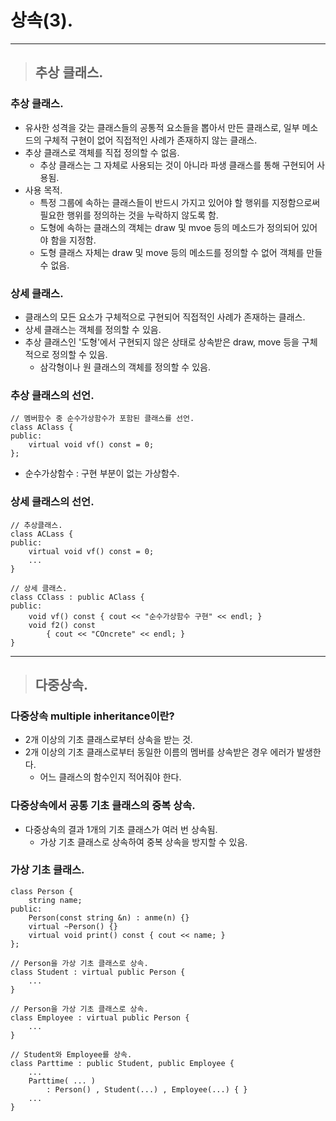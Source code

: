 
# 상속(3).

------------------------------------------------------------------------------------

> ## 추상 클래스.

### 추상 클래스.
- 유사한 성격을 갖는 클래스들의 공통적 요소들을 뽑아서 만든 클래스로, 일부 메소드의 구체적 구현이 없어 직접적인 사례가 존재하지 않는 클래스.
- 추상 클래스로 객체를 직접 정의할 수 없음.
  - 추상 클래스는 그 자체로 사용되는 것이 아니라 파생 클래스를 통해 구현되어 사용됨.
- 사용 목적.
  - 특정 그룹에 속하는 클래스들이 반드시 가지고 있어야 할 행위를 지정함으로써 필요한 행위를 정의하는 것을 누락하지 않도록 함.
  - 도형에 속하는 클래스의 객체는 draw 및 mvoe 등의 메소드가 정의되어 있어야 함을 지정함.
  - 도형 클래스 자체는 draw 및 move 등의 메소드를 정의할 수 없어 객체를 만들 수 없음.

### 상세 클래스.
- 클래스의 모든 요소가 구체적으로 구현되어 직접적인 사례가 존재하는 클래스.
- 상세 클래스는 객체를 정의할 수 있음.
- 추상 클래스인 '도형'에서 구현되지 않은 상태로 상속받은 draw, move 등을 구체적으로 정의할 수 있음.
  - 삼각형이나 원 클래스의 객체를 정의할 수 있음.

### 추상 클래스의 선언.
    // 멤버함수 중 순수가상함수가 포함된 클래스를 선언.
    class AClass {
    public:
        virtual void vf() const = 0;    
    };
- 순수가상함수 : 구현 부분이 없는 가상함수.

### 상세 클래스의 선언.
    // 추상클래스.
    class ACLass {
    public:
        virtual void vf() const = 0;
        ...
    }

    // 상세 클래스.
    class CClass : public AClass {
    public:
        void vf() const { cout << "순수가상함수 구현" << endl; }
        void f2() const
            { cout << "COncrete" << endl; }
    }

------------------------------------------------------------------------------------

> ## 다중상속.

### 다중상속 multiple inheritance이란?
- 2개 이상의 기초 클래스로부터 상속을 받는 것.
- 2개 이상의 기초 클래스로부터 동일한 이름의 멤버를 상속받은 경우 에러가 발생한다.
  - 어느 클래스의 함수인지 적어줘야 한다.

### 다중상속에서 공통 기초 클래스의 중복 상속.
- 다중상속의 결과 1개의 기초 클래스가 여러 번 상속됨.
  - 가상 기초 클래스로 상속하여 중복 상속을 방지할 수 있음.

### 가상 기초 클래스.
    class Person {
        string name;
    public:
        Person(const string &n) : anme(n) {}
        virtual ~Person() {}
        virtual void print() const { cout << name; }
    };

    // Person을 가상 기초 클래스로 상속.
    class Student : virtual public Person {
        ...
    }

    // Person을 가상 기초 클래스로 상속.
    class Employee : virtual public Person {
        ...
    }
    
    // Student와 Employee를 상속.
    class Parttime : public Student, public Employee {
        ...
        Parttime( ... )
            : Person() , Student(...) , Employee(...) { }
        ...
    }












